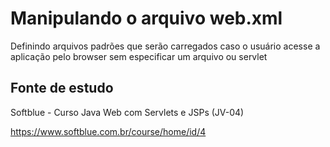 <h1>Manipulando o arquivo web.xml</h1>
 <p>Definindo arquivos padrões que serão carregados caso o usuário acesse a aplicação pelo browser sem especificar um arquivo ou servlet</p>
 
<h2> Fonte de estudo </h2> 

Softblue - Curso Java Web com Servlets e JSPs (JV-04)

https://www.softblue.com.br/course/home/id/4
